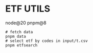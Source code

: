 # ETF UTILS

node@20
pnpm@8

```
# fetch data
pnpm data
# select etf by codes in input/t.csv
pnpm etfsearch
```
